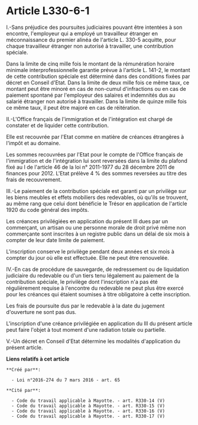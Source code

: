 # Article L330-6-1

I.-Sans préjudice des poursuites judiciaires pouvant être intentées à son encontre, l'employeur qui a employé un travailleur
étranger en méconnaissance du premier alinéa de l'article L. 330-5 acquitte, pour chaque travailleur étranger non autorisé à
travailler, une contribution spéciale. 

Dans la limite de cinq mille fois le montant de la rémunération horaire minimale interprofessionnelle garantie prévue à
l'article L. 141-2, le montant de cette contribution spéciale est déterminé dans des conditions fixées par décret en Conseil
d'Etat. Dans la limite de deux mille fois ce même taux, ce montant peut être minoré en cas de non-cumul d'infractions ou en
cas de paiement spontané par l'employeur des salaires et indemnités dus au salarié étranger non autorisé à travailler. Dans
la limite de quinze mille fois ce même taux, il peut être majoré en cas de réitération. 

II.-L'Office français de l'immigration et de l'intégration est chargé de constater et de liquider cette contribution. 

Elle est recouvrée par l'Etat comme en matière de créances étrangères à l'impôt et au domaine. 

Les sommes recouvrées par l'Etat pour le compte de l'Office français de l'immigration et de l'intégration lui sont reversées
dans la limite du plafond fixé au I de l'article 46 de la loi n° 2011-1977 du 28 décembre 2011 de finances pour 2012. L'Etat
prélève 4 % des sommes reversées au titre des frais de recouvrement. 

III.-Le paiement de la contribution spéciale est garanti par un privilège sur les biens meubles et effets mobiliers des
redevables, où qu'ils se trouvent, au même rang que celui dont bénéficie le Trésor en application de l'article 1920 du code
général des impôts. 

Les créances privilégiées en application du présent III dues par un commerçant, un artisan ou une personne morale de droit
privé même non commerçante sont inscrites à un registre public dans un délai de six mois à compter de leur date limite de
paiement. 

L'inscription conserve le privilège pendant deux années et six mois à compter du jour où elle est effectuée. Elle ne peut
être renouvelée. 

IV.-En cas de procédure de sauvegarde, de redressement ou de liquidation judiciaire du redevable ou d'un tiers tenu
légalement au paiement de la contribution spéciale, le privilège dont l'inscription n'a pas été régulièrement requise à
l'encontre du redevable ne peut plus être exercé pour les créances qui étaient soumises à titre obligatoire à cette
inscription. 

Les frais de poursuite dus par le redevable à la date du jugement d'ouverture ne sont pas dus. 

L'inscription d'une créance privilégiée en application du III du présent article peut faire l'objet à tout moment d'une
radiation totale ou partielle. 

V.-Un décret en Conseil d'Etat détermine les modalités d'application du présent article.

**Liens relatifs à cet article**

	**Créé par**:

	  - Loi n°2016-274 du 7 mars 2016 - art. 65

	**Cité par**:

	  - Code du travail applicable à Mayotte. - art. R330-14 (V)
	  - Code du travail applicable à Mayotte. - art. R330-15 (V)
	  - Code du travail applicable à Mayotte. - art. R330-16 (V)
	  - Code du travail applicable à Mayotte. - art. R330-17 (V)
